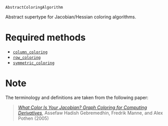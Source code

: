 ```
AbstractColoringAlgorithm
```

Abstract supertype for Jacobian/Hessian coloring algorithms.

# Required methods

  * [`column_coloring`](@ref)
  * [`row_coloring`](@ref)
  * [`symmetric_coloring`](@ref)

# Note

The terminology and definitions are taken from the following paper:

> [*What Color Is Your Jacobian? Graph Coloring for Computing Derivatives*](https://epubs.siam.org/doi/10.1137/S0036144504444711), Assefaw Hadish Gebremedhin, Fredrik Manne, and Alex Pothen (2005)

